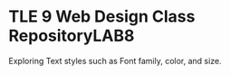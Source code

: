 # TLE 9 Web Design Class RepositoryLAB8
Exploring Text styles such as Font family, color, and size.
